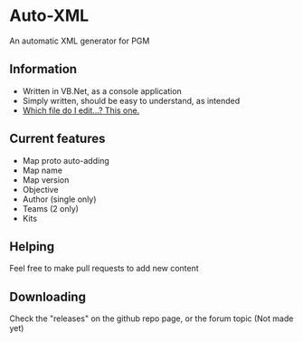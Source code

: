 Auto-XML
========

An automatic XML generator for PGM

## Information

* Written in VB.Net, as a console application
* Simply written, should be easy to understand, as intended
* [Which file do I edit...? This one.](https://github.com/sillybillypiggy/Auto-XML/blob/master/Auto-XML/Module1.vb)

## Current features

* Map proto auto-adding
* Map name
* Map version
* Objective
* Author (single only)
* Teams (2 only)
* Kits

## Helping

Feel free to make pull requests to add new content

## Downloading

Check the "releases" on the github repo page, or the forum topic (Not made yet)
